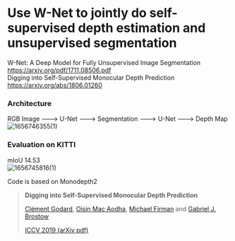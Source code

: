 # Use W-Net to jointly do self-supervised depth estimation and unsupervised segmentation  
W-Net: A Deep Model for Fully Unsupervised Image Segmentation https://arxiv.org/pdf/1711.08506.pdf  
Digging into Self-Supervised Monocular Depth Prediction https://arxiv.org/abs/1806.01260  

### Architecture
RGB Image ---> U-Net ---> Segmentation ---> U-Net ---> Depth Map  
![1656746355(1)](https://user-images.githubusercontent.com/42352462/176990885-56cf841e-8ab1-499b-a2f8-16b926e06236.png)

### Evaluation on KITTI  
mIoU 14.53  
![1656745816(1)](https://user-images.githubusercontent.com/42352462/176990623-e7de3731-3587-4b34-a79e-6efa5c0bc624.png)  




Code is based on Monodepth2

> **Digging into Self-Supervised Monocular Depth Prediction**
>
> [Clément Godard](http://www0.cs.ucl.ac.uk/staff/C.Godard/), [Oisin Mac Aodha](http://vision.caltech.edu/~macaodha/), [Michael Firman](http://www.michaelfirman.co.uk) and [Gabriel J. Brostow](http://www0.cs.ucl.ac.uk/staff/g.brostow/)  
>
> [ICCV 2019 (arXiv pdf)](https://arxiv.org/abs/1806.01260)

